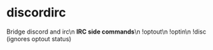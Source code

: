 # discordirc
Bridge discord and irc\n
**IRC side commands**\n
!optout\n
!optin\n
!disc <message> (ignores optout status)
